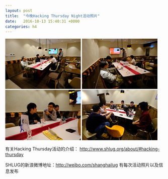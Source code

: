 ```yaml
---
layout: post
title:  "今晚Hacking Thursday Night活动照片"
date:   2016-10-13 15:40:31 +0000
categories: h4
---
```


[<img src='https://raw.githubusercontent.com/shanghailug/res2016/master/ga13.h4/ga13_2018_5300+08.240x160.jpg'>](https://raw.githubusercontent.com/shanghailug/res2016/master/ga13.h4/ga13_2018_5300+08.JPG)
[<img src='https://raw.githubusercontent.com/shanghailug/res2016/master/ga13.h4/ga13_2019_1200+08.240x160.jpg'>](https://raw.githubusercontent.com/shanghailug/res2016/master/ga13.h4/ga13_2019_1200+08.JPG)
[<img src='https://raw.githubusercontent.com/shanghailug/res2016/master/ga13.h4/ga13_2030_4300+08.240x160.jpg'>](https://raw.githubusercontent.com/shanghailug/res2016/master/ga13.h4/ga13_2030_4300+08.JPG)
[<img src='https://raw.githubusercontent.com/shanghailug/res2016/master/ga13.h4/ga13_2120_4500+08.240x160.jpg'>](https://raw.githubusercontent.com/shanghailug/res2016/master/ga13.h4/ga13_2120_4500+08.JPG)

有关Hacking Thursday活动的介绍：
http://www.shlug.org/about/#hacking-thursday

SHLUG的新浪微博地址：http://weibo.com/shanghailug 有每次活动照片以及信息发布


